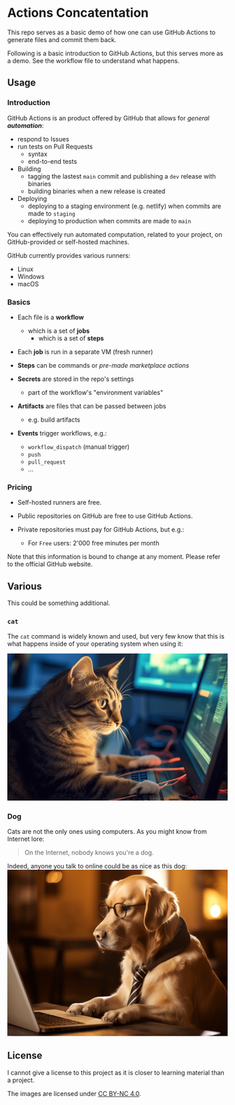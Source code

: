 # Actions Concatentation

This repo serves as a basic demo of how one can use GitHub Actions to generate files and commit them back.

Following is a basic introduction to GitHub Actions, but this serves more as a demo. See the workflow file to understand what happens.

## Usage

### Introduction

GitHub Actions is an product offered by GitHub that allows for *general **automation***:

- respond to Issues
- run tests on Pull Requests
  - syntax
  - end-to-end tests
- Building
  - tagging the lastest `main` commit and publishing a `dev` release with binaries
  - building binaries when a new release is created
- Deploying
  - deploying to a staging environment (e.g. netlify) when commits are made to `staging`
  - deploying to production when commits are made to `main`

You can effectively run automated computation, related to your project, on GitHub-provided or self-hosted machines.

GitHub currently provides various runners:

- Linux
- Windows
- macOS

### Basics

- Each file is a **workflow**
  - which is a set of **jobs**
    - which is a set of **steps**

- Each **job** is run in a separate VM (fresh runner)
- **Steps** can be commands or *pre-made marketplace actions*
- **Secrets** are stored in the repo's settings
  - part of the workflow's "environment variables"
- **Artifacts** are files that can be passed between jobs
  - e.g. build artifacts
- **Events** trigger workflows, e.g.:
  - `workflow_dispatch` (manual trigger)
  - `push`
  - `pull_request`
  - ...

### Pricing

- Self-hosted runners are free.

- Public repositories on GitHub are free to use GitHub Actions.
- Private repositories must pay for GitHub Actions, but e.g.:
  - For `Free` users: 2'000 free minutes per month

Note that this information is bound to change at any moment. Please refer to the official GitHub website.

## Various

This could be something additional.

### `cat`

The `cat` command is widely known and used, but very few know that this is what happens inside of your operating system when using it:

![cat](/additional/cat.png)

### Dog

Cats are not the only ones using computers. As you might know from Internet lore:
> On the Internet, nobody knows you're a dog.

Indeed, anyone you talk to online could be as nice as this dog:
![dog](/additional/dog.png)

## License

I cannot give a license to this project as it is closer to learning material than a project.

The images are licensed under [CC BY-NC 4.0](https://creativecommons.org/licenses/by-nc/4.0/).
